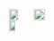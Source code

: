 <div style="display: flex; justify-content: center; align-items: flex-start;">
  <div>
    <img width="60%" src="https://github-readme-stats.vercel.app/api?username=justincdavis&count_private=true&show_icons=true&include_all_commits=false&hide_border=true&hide_title=true" />
    <img width="50%" src="https://github-readme-streak-stats.herokuapp.com/?user=justincdavis&hide_border=true" />
  </div>
  <div>
    <img width="100%" src="https://github-readme-stats.vercel.app/api/top-langs/?username=justincdavis&hide=php" />
  </div>
</div>
